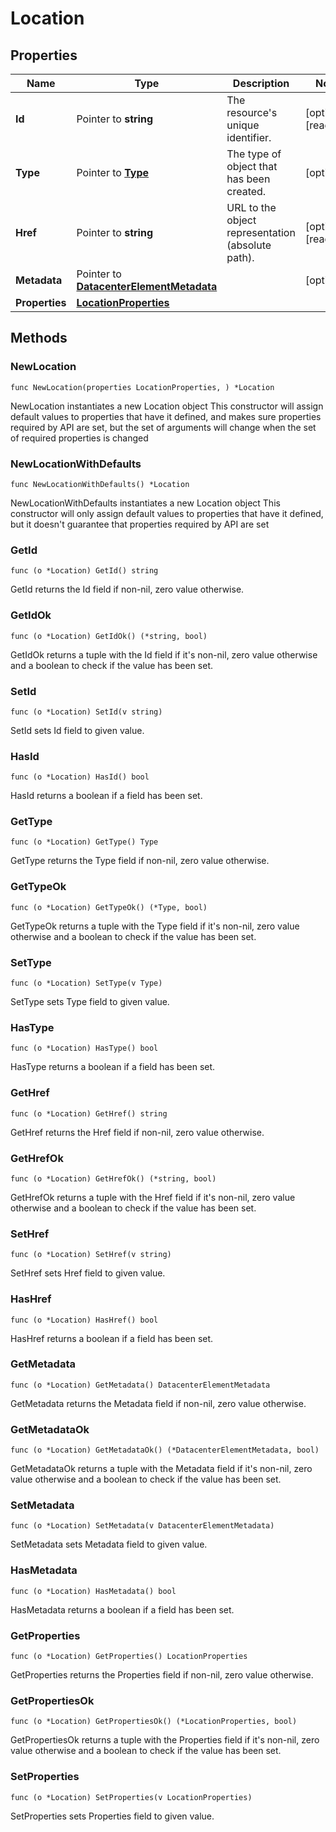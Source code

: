 # Location

## Properties

|Name | Type | Description | Notes|
|------------ | ------------- | ------------- | -------------|
|**Id** | Pointer to **string** | The resource&#39;s unique identifier. | [optional] [readonly] |
|**Type** | Pointer to [**Type**](Type.md) | The type of object that has been created. | [optional] |
|**Href** | Pointer to **string** | URL to the object representation (absolute path). | [optional] [readonly] |
|**Metadata** | Pointer to [**DatacenterElementMetadata**](DatacenterElementMetadata.md) |  | [optional] |
|**Properties** | [**LocationProperties**](LocationProperties.md) |  | |

## Methods

### NewLocation

`func NewLocation(properties LocationProperties, ) *Location`

NewLocation instantiates a new Location object
This constructor will assign default values to properties that have it defined,
and makes sure properties required by API are set, but the set of arguments
will change when the set of required properties is changed

### NewLocationWithDefaults

`func NewLocationWithDefaults() *Location`

NewLocationWithDefaults instantiates a new Location object
This constructor will only assign default values to properties that have it defined,
but it doesn't guarantee that properties required by API are set

### GetId

`func (o *Location) GetId() string`

GetId returns the Id field if non-nil, zero value otherwise.

### GetIdOk

`func (o *Location) GetIdOk() (*string, bool)`

GetIdOk returns a tuple with the Id field if it's non-nil, zero value otherwise
and a boolean to check if the value has been set.

### SetId

`func (o *Location) SetId(v string)`

SetId sets Id field to given value.

### HasId

`func (o *Location) HasId() bool`

HasId returns a boolean if a field has been set.

### GetType

`func (o *Location) GetType() Type`

GetType returns the Type field if non-nil, zero value otherwise.

### GetTypeOk

`func (o *Location) GetTypeOk() (*Type, bool)`

GetTypeOk returns a tuple with the Type field if it's non-nil, zero value otherwise
and a boolean to check if the value has been set.

### SetType

`func (o *Location) SetType(v Type)`

SetType sets Type field to given value.

### HasType

`func (o *Location) HasType() bool`

HasType returns a boolean if a field has been set.

### GetHref

`func (o *Location) GetHref() string`

GetHref returns the Href field if non-nil, zero value otherwise.

### GetHrefOk

`func (o *Location) GetHrefOk() (*string, bool)`

GetHrefOk returns a tuple with the Href field if it's non-nil, zero value otherwise
and a boolean to check if the value has been set.

### SetHref

`func (o *Location) SetHref(v string)`

SetHref sets Href field to given value.

### HasHref

`func (o *Location) HasHref() bool`

HasHref returns a boolean if a field has been set.

### GetMetadata

`func (o *Location) GetMetadata() DatacenterElementMetadata`

GetMetadata returns the Metadata field if non-nil, zero value otherwise.

### GetMetadataOk

`func (o *Location) GetMetadataOk() (*DatacenterElementMetadata, bool)`

GetMetadataOk returns a tuple with the Metadata field if it's non-nil, zero value otherwise
and a boolean to check if the value has been set.

### SetMetadata

`func (o *Location) SetMetadata(v DatacenterElementMetadata)`

SetMetadata sets Metadata field to given value.

### HasMetadata

`func (o *Location) HasMetadata() bool`

HasMetadata returns a boolean if a field has been set.

### GetProperties

`func (o *Location) GetProperties() LocationProperties`

GetProperties returns the Properties field if non-nil, zero value otherwise.

### GetPropertiesOk

`func (o *Location) GetPropertiesOk() (*LocationProperties, bool)`

GetPropertiesOk returns a tuple with the Properties field if it's non-nil, zero value otherwise
and a boolean to check if the value has been set.

### SetProperties

`func (o *Location) SetProperties(v LocationProperties)`

SetProperties sets Properties field to given value.




